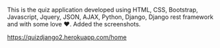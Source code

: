 This is the quiz application developed using HTML, CSS, Bootstrap, Javascript, Jquery, JSON, AJAX, Python, Django, Django rest framework and with some love ❤.
Added the screenshots.


https://quizdjango2.herokuapp.com/home

